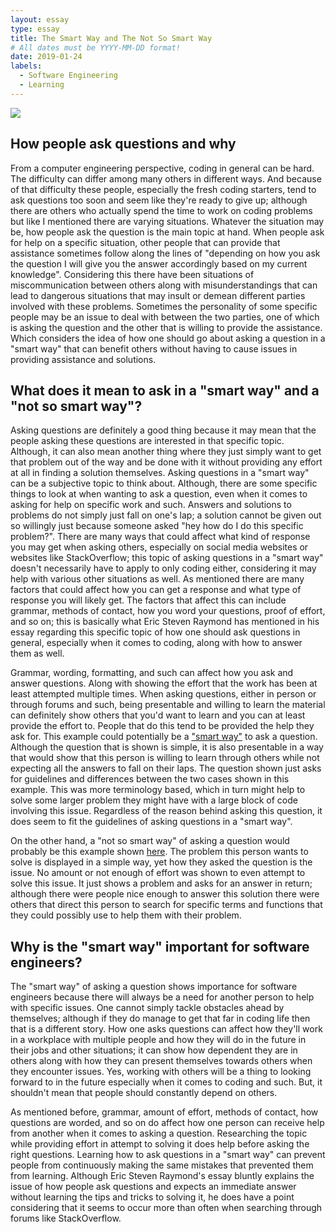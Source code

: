 ```yaml
---
layout: essay
type: essay
title: The Smart Way and The Not So Smart Way
# All dates must be YYYY-MM-DD format!
date: 2019-01-24
labels:
  - Software Engineering
  - Learning
---
```


<img class="ui medium left floated image" src="../images/question.png">

## How people ask questions and why
From a computer engineering perspective, coding in general can be hard. The difficulty can differ among many others in different ways. And because of that difficulty these people, especially the fresh coding starters, tend to ask questions too soon and seem like they're ready to give up; although there are others who actually spend the time to work on coding problems but like I mentioned there are varying situations. Whatever the situation may be, how people ask the question is the main topic at hand. When people ask for help on a specific situation, other people that can provide that assistance sometimes follow along the lines of "depending on how you ask the question I will give you the answer accordingly based on my current knowledge". Considering this there have been situations of miscommunication between others along with misunderstandings that can lead to dangerous situations that may insult or demean different parties involved with these problems. Sometimes the personality of some specific people may be an issue to deal with between the two parties, one of which is asking the question and the other that is willing to provide the assistance. Which considers the idea of how one should go about asking a question in a "smart way" that can benefit others without having to cause issues in providing assistance and solutions.

## What does it mean to ask in a "smart way" and a "not so smart way"?
Asking questions are definitely a good thing because it may mean that the people asking these questions are interested in that specific topic. Although, it can also mean another thing where they just simply want to get that problem out of the way and be done with it without providing any effort at all in finding a solution themselves. Asking questions in a "smart way" can be a subjective topic to think about. Although, there are some specific things to look at when wanting to ask a question, even when it comes to asking for help on specific work and such. Answers and solutions to problems do not simply just fall on one's lap; a solution cannot be given out so willingly just because someone asked "hey how do I do this specific problem?". There are many ways that could affect what kind of response you may get when asking others, especially on social media websites or websites like StackOverflow; this topic of asking questions in a "smart way" doesn't necessarily have to apply to only coding either, considering it may help with various other situations as well. As mentioned there are many factors that could affect how you can get a response and what type of response you will likely get. The factors that affect this can include grammar, methods of contact, how you word your questions, proof of effort, and so on; this is basically what Eric Steven Raymond has mentioned in his essay regarding this specific topic of how one should ask questions in general, especially when it comes to coding, along with how to answer them as well. 

Grammar, wording, formatting, and such can affect how you ask and answer questions. Along with showing the effort that the work has been at least attempted multiple times. When asking questions, either in person or through forums and such, being presentable and willing to learn the material can definitely show others that you'd want to learn and you can at least provide the effort to. People that do this tend to be provided the help they ask for. This example could potentially be a ["smart way"](https://stackoverflow.com/questions/7074/what-is-the-difference-between-string-and-string-in-c?rq=1) to ask a question. Although the question that is shown is simple, it is also presentable in a way that would show that this person is willing to learn through others while not expecting all the answers to fall on their laps. The question shown just asks for guidelines and differences between the two cases shown in this example. This was more terminology based, which in turn might help to solve some larger problem they might have with a large block of code involving this issue. Regardless of the reason behind asking this question, it does seem to fit the guidelines of asking questions in a "smart way".

On the other hand, a "not so smart way" of asking a question would probably be this example shown [here](https://stackoverflow.com/questions/54359358/how-to-avoid-tostring-exception-if-string-is-null). The problem this person wants to solve is displayed in a simple way, yet how they asked the question is the issue. No amount or not enough of effort was shown to even attempt to solve this issue. It just shows a problem and asks for an answer in return; although there were people nice enough to answer this solution there were others that direct this person to search for specific terms and functions that they could possibly use to help them with their problem. 


## Why is the "smart way" important for software engineers?
The "smart way" of asking a question shows importance for software engineers because there will always be a need for another person to help with specific issues. One cannot simply tackle obstacles ahead by themselves; although if they do manage to get that far in coding life then that is a different story. How one asks questions can affect how they'll work in a workplace with multiple people and how they will do in the future in their jobs and other situations; it can show how dependent they are in others along with how they can present themselves towards others when they encounter issues. Yes, working with others will be a thing to looking forward to in the future especially when it comes to coding and such. But, it shouldn't mean that people should constantly depend on others.

As mentioned before, grammar, amount of effort, methods of contact, how questions are worded, and so on do affect how one person can receive help from another when it comes to asking a question. Researching the topic while providing effort in attempt to solving it does help before asking the right questions. Learning how to ask questions in a "smart way" can prevent people from continuously making the same mistakes that prevented them from learning. Although Eric Steven Raymond's essay bluntly explains the issue of how people ask questions and expects an immediate answer without learning the tips and tricks to solving it, he does have a point considering that it seems to occur more than often when searching through forums like StackOverflow. 
